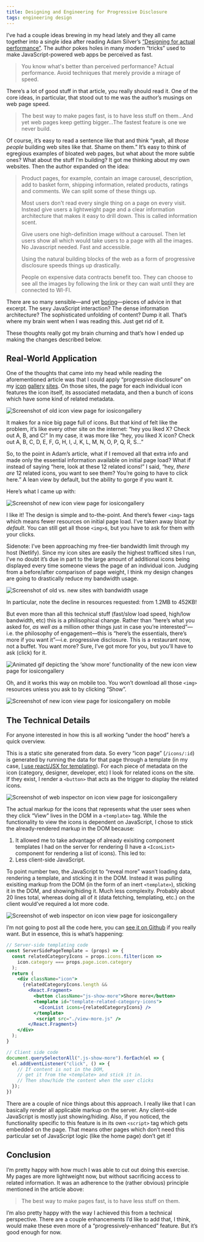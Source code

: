 ```yaml
---
title: Designing and Engineering for Progressive Disclosure
tags: engineering design
---
```


I’ve had a couple ideas brewing in my head lately and they all came together into a single idea after reading Adam Silver’s [“Designing for actual performance”](https://adamsilver.io/articles/designing-for-actual-performance/). The author pokes holes in many modern “tricks” used to make JavaScript-powered web apps be perceived as fast.

> You know what's better than perceived performance? Actual performance. Avoid techniques that merely provide a mirage of speed.

There’s a lot of good stuff in that article, you really should read it. One of the core ideas, in particular, that stood out to me was the author’s musings on web page speed. 

> The best way to make pages fast, is to have less stuff on them...And yet web pages keep getting bigger...The fastest feature is one we never build.

Of course, it’s easy to read a sentence like that and think “yeah, all _those people_ building web sites like that. Shame on them.” It’s easy to think of egregious examples of bloated web pages, but what about the more subtle ones? What about the stuff I’m building? It got me thinking about my own websites. Then the author expanded on the idea:

> Product pages, for example, contain an image carousel, description, add to basket form, shipping information, related products, ratings and comments. We can split some of these things up.
>
> Most users don't read every single thing on a page on every visit. Instead give users a lightweight page and a clear information architecture that makes it easy to drill down. This is called information scent.
>
> Give users one high-definition image without a carousel. Then let users show all which would take users to a page with all the images. No Javascript needed. Fast and accessible.
>
> Using the natural building blocks of the web as a form of progressive disclosure speeds things up drastically.
>
> People on expensive data contracts benefit too. They can choose to see all the images by following the link or they can wait until they are connected to WI-FI.

There are so many sensible—and yet [boring](https://mcfunley.com/choose-boring-technology)—pieces of advice in that excerpt. The sexy JavaScript interaction? The dense information architecture? The sophisticated unfolding of content? Dump it all. That’s where my brain went when I was reading this. Just get rid of it.

These thoughts really got my brain churning and that’s how I ended up making the changes described below.

## Real-World Application

One of the thoughts that came into my head while reading the aforementioned article was that I could apply “progressive disclosure” on my [icon](https://www.iosicongallery.com) [gallery](https://www.macosicongallery.com) [sites](https://www.watchosicongallery.com). On those sites, the page for each individual icon features the icon itself, its associated metadata, and then a bunch of icons which have some kind of related metadata.

![Screenshot of old icon view page for iosicongallery](https://cdn.jim-nielsen.com/blog/2019/progressive-disclosure-old-page.jpg)

It makes for a nice big page full of icons. But that kind of felt like the problem, it’s like every other site on the internet: “hey you liked X? Check out A, B, and C!” In my case, it was more like “hey, you liked X icon? Check out A, B, C, D, E, F, G, H, I, J, K, L, M, N, O, P, Q, R, S...”

So, to the point in Adam’s article, what if I removed all that extra info and made only the essential information available on initial page load? What if instead of saying “here, look at these 12 related icons!” I said, “hey, _there are_ 12 related icons, you want to see them? You’re going to have to click here.” A lean view by default, but the ability to gorge if you want it.

Here’s what I came up with:

![Screenshot of new icon view page for iosicongallery](https://cdn.jim-nielsen.com/blog/2019/progressive-disclosure-new-page.jpg)

I like it! The design is simple and to-the-point. And there’s fewer `<img>` tags which means fewer resources on initial page load. I’ve taken away bloat _by default_. You can still get all those `<img>`s, but you have to ask for them with your clicks.

Sidenote: I’ve been approaching my free-tier bandwidth limit through my host (Netlify). Since my icon sites are easily the highest trafficed sites I run, I’ve no doubt it’s due in part to the large amount of additional icons being displayed every time someone views the page of an individual icon. Judging from a before/after comparison of page weight, I think my design changes are going to drastically reduce my bandwidth usage.

![Screenshot of old vs. new sites with bandwidth usage](https://cdn.jim-nielsen.com/blog/2019/progressive-disclosure-bandwidth-differences.jpg)

In particular, note the decline in resources requested: from 1.2MB to 452KB!

But even more than all this technical stuff (fast/slow load speed, high/low bandwidth, etc) this is a philisophical change. Rather than “here’s what you asked for, _as well as_ a million other things just in case you’re interested”—i.e. the philosophy of engagement—this is “here’s the essentials, there’s more if you want it”—i.e. progressive disclosure. This is a restaurant now, not a buffet. You want more? Sure, I’ve got more for you, but you’ll have to ask (click) for it.

![Animated gif depicting the ‘show more’ functionality of the new icon view page for iosicongallery](https://cdn.jim-nielsen.com/blog/2019/progressive-disclosure-new-page.gif)

Oh, and it works this way on mobile too. You won’t download all those `<img>` resources unless you ask to by clicking “Show”.

![Screenshot of new icon view page for iosicongallery on mobile](https://cdn.jim-nielsen.com/blog/2019/progressive-disclosure-new-page-mobile.jpg)

## The Technical Details

For anyone interested in how this is all working “under the hood” here’s a quick overview.

This is a static site generated from data. So every “icon page” (`/icons/:id`) is generated by running the data for that page through a template (in my case, [I use react/JSX for templating](https://blog.jim-nielsen.com/2019/moving-from-ejs-to-jsx/)). For each piece of metadata on the icon (category, designer, developer, etc) I look for related icons on the site. If they exist, I render a `<button>` that acts as the trigger to display the related icons. 

![Screenshot of web inspector on icon view page for iosicongallery](https://cdn.jim-nielsen.com/blog/2019/progressive-disclosure-web-inspector.jpg)

The actual markup for the icons that represents what the user sees when they click “View” lives in the DOM in a `<template>` tag. While the functionality to view the icons is dependent on JavaScript, I chose to stick the already-rendered markup in the DOM because:

1. It allowed me to take advantage of already exisiting component templates I had on the server for rendering (I have a `<IconList>` component for rendering a list of icons). This led to:
2. Less client-side JavaScript.

To point number two, the JavaScript to “reveal more” wasn’t loading data, rendering a template, and sticking it in the DOM. Instead it was pulling exisiting markup from the DOM (in the form of an inert `<template>`), sticking it in the DOM, and showing/hiding it. Much less complexity. Probably about 20 lines total, whereas doing all of it (data fetching, templating, etc.) on the client would’ve required a lot more code.

![Screenshot of web inspector on icon view page for iosicongallery](https://cdn.jim-nielsen.com/blog/2019/progressive-disclosure-web-inspector-2.jpg)

I’m not going to post all the code here, you can [see it on Github](https://github.com/jimniels/icongallery/commit/62a2e42af5213a232ce37ee8c06507ebe6609374#diff-36b79ccdff3e0a1a2e7827eeff959eba) if you really want. But in essence, this is what’s happening:

```jsx
// Server-side templating code
const ServerSidePageTemplate = (props) => {
  const relatedCategoryIcons = props.icons.filter(icon => 
    icon.category === props.page.icon.category
  );
  return (
    <div className="icon">
      {relatedCategoryIcons.length &&
        <React.Fragment>
          <button className="js-show-more">Shore more</button>
          <template id="template-related-category-icons">
            <IconList icons={relatedCategoryIcons} />
          </template>
           <script src="./view-more.js" />
        </React.Fragment>}
    </div>
  );
}

// Client side code
document.querySelectorAll(".js-show-more").forEach(el => {
  el.addEventListener("click", () => {
    // If content is not in the DOM,
    // get it from the <template> and stick it in.
    // Then show/hide the content when the user clicks
  });
})
```

There are a couple of nice things about this approach. I really like that I can basically render all applicable markup on the server. Any client-side JavaScript is mostly just showing/hiding. Also, if you noticed, the functionality specific to this feature is in its own `<script>` tag which gets embedded on the page. That means other pages which don’t need this particular set of JavaScript logic (like the home page) don’t get it!

## Conclusion

I’m pretty happy with how much I was able to cut out doing this exercise. My pages are more lightweight now, but without sacrificing access to related information. It was an adherence to the (rather obvious) principle mentioned in the article above:

> The best way to make pages fast, is to have less stuff on them.

I’m also pretty happy with the way I achieved this from a technical perspective. There are a couple enhancements I’d like to add that, I think, would make these even more of a “progressively-enhanced” feature. But it’s good enough for now.
